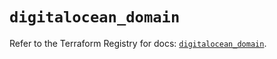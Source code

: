 # `digitalocean_domain`

Refer to the Terraform Registry for docs: [`digitalocean_domain`](https://registry.terraform.io/providers/digitalocean/digitalocean/2.40.0/docs/resources/domain).
